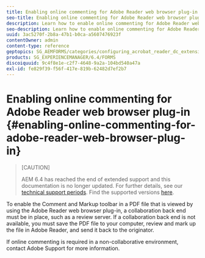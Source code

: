```yaml
---
title: Enabling online commenting for Adobe Reader web browser plug-in
seo-title: Enabling online commenting for Adobe Reader web browser plug-in
description: Learn how to enable online commenting for Adobe Reader web browser plug-in.
seo-description: Learn how to enable online commenting for Adobe Reader web browser plug-in.
uuid: 3ac5270f-2b8a-47b1-b0ca-a5607476923f
contentOwner: admin
content-type: reference
geptopics: SG_AEMFORMS/categories/configuring_acrobat_reader_dc_extensions
products: SG_EXPERIENCEMANAGER/6.4/FORMS
discoiquuid: 9c4f8e1e-c2f7-4648-9a2a-104bd540a47a
exl-id: fe829f39-f56f-417e-819b-62482d7ef2b7
---
```

# Enabling online commenting for Adobe Reader web browser plug-in {#enabling-online-commenting-for-adobe-reader-web-browser-plug-in}

>[CAUTION]
>
>AEM 6.4 has reached the end of extended support and this documentation is no longer updated. For further details, see our [technical support periods](https://helpx.adobe.com/support/programs/eol-matrix.html). Find the supported versions [here](https://experienceleague.adobe.com/docs/).

To enable the Comment and Markup toolbar in a PDF file that is viewed by using the Adobe Reader web browser plug-in, a collaboration back end must be in place, such as a review server. If a collaboration back end is not available, you must save the PDF file to your computer, review and mark up the file in Adobe Reader, and send it back to the originator.

If online commenting is required in a non-collaborative environment, contact Adobe Support for more information.
